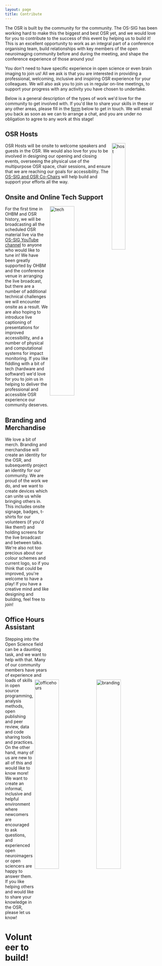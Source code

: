 ```yaml
---
layout: page
title: Contribute
---
```


The OSR is built by the community for the community.
The OS-SIG has been working hard to make this the biggest and best OSR yet,
and we would love for you to contribute to the success of this event by helping us to build it!
This is an excellent opportunity to work as an integral part of a conference organising team,
build relationships with key members of the open neuroimaging community before and during the meeting,
and shape the conference experience of those around you!

You don't need to have specific experience in open science or even brain imaging to join us!
All we ask is that you are interested in providing a professional, welcoming, inclusive and
inspiring OSR experience for your colleagues.
We will also ask you to join us in regular on-line meetings,
to support your progress with any activity you have chosen to undertake.

Below is a general description of the types of work we'd love for the community to get involved with.
If you'd like to share your skills in these or any other areas,
please fill in the [form](#volunteer-to-build) below to get in touch.
We will email you back as soon as we can to arrange a chat,
and you are under no obligation to agree to any work at this stage!

## OSR Hosts

<img align="right" src="../img/undraw_Hello_qnas.svg" alt="host" width="30%">

OSR Hosts will be onsite to welcome speakers and guests in the OSR.
We would also love for you to be involved in designing our opening and closing events,
overseeing the physical use of the multipurpose OSR space, chair sessions,
and ensure that we are reaching our goals for accessibility.
The [OS-SIG and OSR Co-Chairs](https://ossig.netlify.com/) will help build and support your efforts all the way.

## Onsite and Online Tech Support

<img align="right" src="../img/undraw_programmer_imem.svg" alt="tech" width="40%">

For the first time in OHBM and OSR history, we will be broadcasting all the scheduled
OSR material live via the [OS-SIG YouTube channel](https://www.youtube.com/channel/UChvSitFvqGDeA1y7MJs4CGQ)
to anyone who would like to tune in!
We have been greatly supported by OHBM and the conference venue in arranging the live broadcast,
but there are a number of additional technical challenges we will encounter onsite as a result.
We are also hoping to introduce live captioning of presentations for improved accessibility,
and a number of physical and computational systems for impact monitoring.
If you like fiddling with a bit of tech (hardware and software!) we'd love for you to join
us in helping to deliver the professional and accessible OSR experience our community deserves.

## Branding and Merchandise

<img align="right" src="../img/undraw_logo_design_bjnx.svg" alt="branding" width="40%">

We love a bit of merch. Branding and merchandise will create an identity for the OSR,
and subsequently project an identity for our community. We are proud of the work we do,
and we want to create devices which can unite us while bringing others in.
This includes onsite signage, badges, t-shirts for our volunteers (if you'd like them!)
and holding screens for the live broadcast and between talks.
We're also not too precious about our colour schemes and current logo,
so if you think that could be improved, you're welcome to have a play!
If you have a creative mind and like designing and building, feel free to join!

## Office Hours Assistant

<img align="right" src="../img/undraw_code_review_l1q9.svg" alt="officehours" width="40%">

Stepping into the Open Science field can be a daunting task, and we want to help with that.
Many of our community members have years of experience and loads of skills
in open source programming, analysis methods, open publishing and peer review,
data and code sharing tools and practices.
On the other hand, many of us are new to all of this and would like to know more!
We want to create an informal, inclusive and helpful environment where newcomers
are encouraged to ask questions, and experienced open neuroimagers or open sciencers are happy to answer them.
If you like helping others and would like to share your knowledge in the OSR, please let us know!


# Volunteer to build!

<div style="--aspect-ratio: 3/4;">
  <iframe
    id="tripetto2"
    width="720"
    height="600"
    frameborder="0"
    marginheight="0"
    marginwidth="0"
  >
  </iframe>
</div>
<script>
var tripettoElement = document.getElementById("tripetto2");
var tripettoDoc = tripettoElement.contentWindow || tripettoElement.contentDocument.document || tripettoElement.contentDocument;
tripettoDoc.document.open();
tripettoDoc.document.write(decodeURI("%3Cbody%3E%3Cscript%20src=%22https://unpkg.com/tripetto-collector%22%3E%3C/script%3E%0A%3Cscript%20src=%22https://unpkg.com/tripetto-collector-rolling%22%3E%3C/script%3E%0A%3Cscript%20src=%22https://unpkg.com/tripetto-services%22%3E%3C/script%3E%0A%3Cscript%3E%0ATripettoServices.init(%7B%20token:%20%22eyJhbGciOiJIUzI1NiIsInR5cCI6IkpXVCJ9.eyJ1c2VyIjoiMVhoNkFIMmVBU2JuV2JqeGE5dk1pT04yMnpxYnE3cjh3TnhuNlZlb01aVT0iLCJkZWZpbml0aW9uIjoidmYxdTljNUViek5vSDdyR3pOMkdBamVoMzQra2ZQamlNN0hoU0RTS0NMOD0iLCJ0eXBlIjoiY29sbGVjdCJ9.enYPLL_Njvkei8uNv-jyGzIKv8vIuhlbfojkA9cTIxc%22%20%7D);%0A%0ATripettoCollectorRolling.run(%7B%0A%20%20%20%20element:%20document.body,%0A%20%20%20%20definition:%20TripettoServices.definition,%0A%20%20%20%20style:%20TripettoServices.style,%0A%20%20%20%20onFinish:%20TripettoServices.onFinish,%0A%20%20%20%20onAttachment:%20TripettoServices.onAttachment%0A%7D);%0A%3C/script%3E%3C/body%3E"));
tripettoDoc.document.close();
</script>
